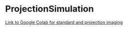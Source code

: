 # ProjectionSimulation
[Link to Google Colab for standard and projection imaging](https://colab.research.google.com/github/qi2lab/ProjectionSimulation/blob/master/SimulateStandardvsProjectionImaging.ipynb)
